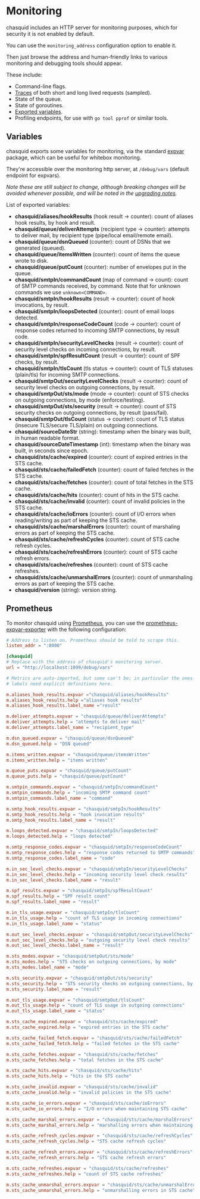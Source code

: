 
# Monitoring

chasquid includes an HTTP server for monitoring purposes, which for security
it is not enabled by default.

You can use the `monitoring_address` configuration option to enable it.

Then just browse the address and human-friendly links to various monitoring
and debugging tools should appear.

These include:

- Command-line flags.
- [Traces](https://godoc.org/golang.org/x/net/trace) of both short and long
  lived requests (sampled).
- State of the queue.
- State of goroutines.
- [Exported variables](#variables).
- Profiling endpoints, for use with `go tool pprof` or similar tools.


## Variables

chasquid exports some variables for monitoring, via the standard
[expvar](https://golang.org/pkg/expvar/) package, which can be useful for
whitebox monitoring.

They're accessible over the monitoring http server, at `/debug/vars` (default
endpoint for expvars).

*Note these are still subject to change, although breaking changes will be
avoided whenever possible, and will be noted in the [upgrading
notes](upgrading.md).*

List of exported variables:

- **chasquid/aliases/hookResults** (hook result -> counter): count of aliases
  hook results, by hook and result.
- **chasquid/queue/deliverAttempts** (recipient type -> counter): attempts to
  deliver mail, by recipient type (pipe/local email/remote email).
- **chasquid/queue/dsnQueued** (counter): count of DSNs that we generated
  (queued).
- **chasquid/queue/itemsWritten** (counter): count of items the queue wrote to
  disk.
- **chasquid/queue/putCount** (counter): number of envelopes put in the queue.
- **chasquid/smtpIn/commandCount** (map of command -> count): count of SMTP
  commands received, by command. Note that for unknown commands we use
  `unknown<COMMAND>`.
- **chasquid/smtpIn/hookResults** (result -> counter): count of hook
  invocations, by result.
- **chasquid/smtpIn/loopsDetected** (counter): count of email loops detected.
- **chasquid/smtpIn/responseCodeCount** (code -> counter): count of response
  codes returned to incoming SMTP connections, by result code.
- **chasquid/smtpIn/securityLevelChecks** (result -> counter): count of
  security level checks on incoming connections, by result.
- **chasquid/smtpIn/spfResultCount** (result -> counter): count of SPF checks,
  by result.
- **chasquid/smtpIn/tlsCount** (tls status -> counter): count of TLS statuses
  (plain/tls) for incoming SMTP connections.
- **chasquid/smtpOut/securityLevelChecks** (result -> counter): count of
  security level checks on outgoing connections, by result.
- **chasquid/smtpOut/sts/mode** (mode -> counter): count of STS checks on
  outgoing connections, by mode (enforce/testing).
- **chasquid/smtpOut/sts/security** (result -> counter): count of STS security
  checks on outgoing connections, by result (pass/fail).
- **chasquid/smtpOut/tlsCount** (status -> counter): count of TLS status
  (insecure TLS/secure TLS/plain) on outgoing connections.
- **chasquid/sourceDateStr** (string): timestamp when the binary was built, in
  human readable format.
- **chasquid/sourceDateTimestamp** (int): timestamp when the binary was built,
  in seconds since epoch.
- **chasquid/sts/cache/expired** (counter): count of expired entries in the
  STS cache.
- **chasquid/sts/cache/failedFetch** (counter): count of failed fetches in the
  STS cache.
- **chasquid/sts/cache/fetches** (counter): count of total fetches in the STS
  cache.
- **chasquid/sts/cache/hits** (counter): count of hits in the STS cache.
- **chasquid/sts/cache/invalid** (counter): count of invalid policies in the
  STS cache.
- **chasquid/sts/cache/ioErrors** (counter): count of I/O errors when
  reading/writing as part of keeping the STS cache.
- **chasquid/sts/cache/marshalErrors** (counter): count of marshaling errors
  as part of keeping the STS cache.
- **chasquid/sts/cache/refreshCycles** (counter): count of STS cache refresh
  cycles.
- **chasquid/sts/cache/refreshErrors** (counter): count of STS cache refresh
  errors.
- **chasquid/sts/cache/refreshes** (counter): count of STS cache refreshes.
- **chasquid/sts/cache/unmarshalErrors** (counter): count of unmarshaling
  errors as part of keeping the STS cache.
- **chasquid/version** (string): version string.


## Prometheus

To monitor chasquid using [Prometheus](https://prometheus.io), you can use the
[prometheus-expvar-exporter](https://blitiri.com.ar/git/r/prometheus-expvar-exporter/b/master/t/f=README.md.html)
with the following configuration:

```toml
# Address to listen on. Prometheus should be told to scrape this.
listen_addr = ":8000"

[chasquid]
# Replace with the address of chasquid's monitoring server.
url = "http://localhost:1099/debug/vars"

# Metrics are auto-imported, but some can't be; in particular the ones with
# labels need explicit definitions here.

m.aliases_hook_results.expvar ="chasquid/aliases/hookResults"
m.aliases_hook_results.help ="aliases hook results"
m.aliases_hook_results.label_name ="result"

m.deliver_attempts.expvar = "chasquid/queue/deliverAttempts"
m.deliver_attempts.help = "attempts to deliver mail"
m.deliver_attempts.label_name = "recipient_type"

m.dsn_queued.expvar = "chasquid/queue/dsnQueued"
m.dsn_queued.help = "DSN queued"

m.items_written.expvar = "chasquid/queue/itemsWritten"
m.items_written.help = "items written"

m.queue_puts.expvar = "chasquid/queue/putCount"
m.queue_puts.help = "chasquid/queue/putCount"

m.smtpin_commands.expvar = "chasquid/smtpIn/commandCount"
m.smtpin_commands.help = "incoming SMTP command count"
m.smtpin_commands.label_name = "command"

m.smtp_hook_results.expvar = "chasquid/smtpIn/hookResults"
m.smtp_hook_results.help = "hook invocation results"
m.smtp_hook_results.label_name = "result"

m.loops_detected.expvar = "chasquid/smtpIn/loopsDetected"
m.loops_detected.help = "loops detected"

m.smtp_response_codes.expvar = "chasquid/smtpIn/responseCodeCount"
m.smtp_response_codes.help = "response codes returned to SMTP commands"
m.smtp_response_codes.label_name = "code"

m.in_sec_level_checks.expvar = "chasquid/smtpIn/securityLevelChecks"
m.in_sec_level_checks.help = "incoming security level check results"
m.in_sec_level_checks.label_name = "result"

m.spf_results.expvar = "chasquid/smtpIn/spfResultCount"
m.spf_results.help = "SPF result count"
m.spf_results.label_name = "result"

m.in_tls_usage.expvar = "chasquid/smtpIn/tlsCount"
m.in_tls_usage.help = "count of TLS usage in incoming connections"
m.in_tls_usage.label_name = "status"

m.out_sec_level_checks.expvar = "chasquid/smtpOut/securityLevelChecks"
m.out_sec_level_checks.help = "outgoing security level check results"
m.out_sec_level_checks.label_name = "result"

m.sts_modes.expvar = "chasquid/smtpOut/sts/mode"
m.sts_modes.help = "STS checks on outgoing connections, by mode"
m.sts_modes.label_name = "mode"

m.sts_security.expvar = "chasquid/smtpOut/sts/security"
m.sts_security.help = "STS security checks on outgoing connections, by result"
m.sts_security.label_name = "result"

m.out_tls_usage.expvar = "chasquid/smtpOut/tlsCount"
m.out_tls_usage.help = "count of TLS usage in outgoing connections"
m.out_tls_usage.label_name = "status"

m.sts_cache_expired.expvar = "chasquid/sts/cache/expired"
m.sts_cache_expired.help = "expired entries in the STS cache"

m.sts_cache_failed_fetch.expvar = "chasquid/sts/cache/failedFetch"
m.sts_cache_failed_fetch.help = "failed fetches in the STS cache"

m.sts_cache_fetches.expvar = "chasquid/sts/cache/fetches"
m.sts_cache_fetches.help = "total fetches in the STS cache"

m.sts_cache_hits.expvar = "chasquid/sts/cache/hits"
m.sts_cache_hits.help = "hits in the STS cache"

m.sts_cache_invalid.expvar = "chasquid/sts/cache/invalid"
m.sts_cache_invalid.help = "invalid policies in the STS cache"

m.sts_cache_io_errors.expvar = "chasquid/sts/cache/ioErrors"
m.sts_cache_io_errors.help = "I/O errors when maintaining STS cache"

m.sts_cache_marshal_errors.expvar = "chasquid/sts/cache/marshalErrors"
m.sts_cache_marshal_errors.help = "marshalling errors when maintaining STS cache"

m.sts_cache_refresh_cycles.expvar = "chasquid/sts/cache/refreshCycles"
m.sts_cache_refresh_cycles.help = "STS cache refresh cycles"

m.sts_cache_refresh_errors.expvar = "chasquid/sts/cache/refreshErrors"
m.sts_cache_refresh_errors.help = "STS cache refresh errors"

m.sts_cache_refreshes.expvar = "chasquid/sts/cache/refreshes"
m.sts_cache_refreshes.help = "count of STS cache refreshes"

m.sts_cache_unmarshal_errors.expvar = "chasquid/sts/cache/unmarshalErrors"
m.sts_cache_unmarshal_errors.help = "unmarshalling errors in STS cache"
```
